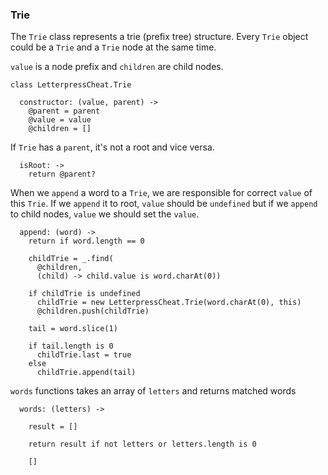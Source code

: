 ### Trie

The `Trie` class represents a trie (prefix tree) structure. Every `Trie` object could be a `Trie` and a `Trie` node at the same time.

`value` is a node prefix and `children` are child nodes.

    class LetterpressCheat.Trie

      constructor: (value, parent) ->
        @parent = parent
        @value = value
        @children = []

If `Trie` has a `parent`, it's not a root and vice versa.

      isRoot: ->
        return @parent?

When we `append` a word to a `Trie`, we are responsible for correct `value` of this `Trie`. If we `append` it to root, `value` should be `undefined` but if we `append` to child nodes, `value` we should set the `value`.

      append: (word) ->
        return if word.length == 0

        childTrie = _.find(
          @children,
          (child) -> child.value is word.charAt(0))

        if childTrie is undefined
          childTrie = new LetterpressCheat.Trie(word.charAt(0), this)
          @children.push(childTrie)

        tail = word.slice(1)

        if tail.length is 0
          childTrie.last = true
        else
          childTrie.append(tail)

`words` functions takes an array of `letters` and returns matched words

      words: (letters) ->

        result = []

        return result if not letters or letters.length is 0

        []
